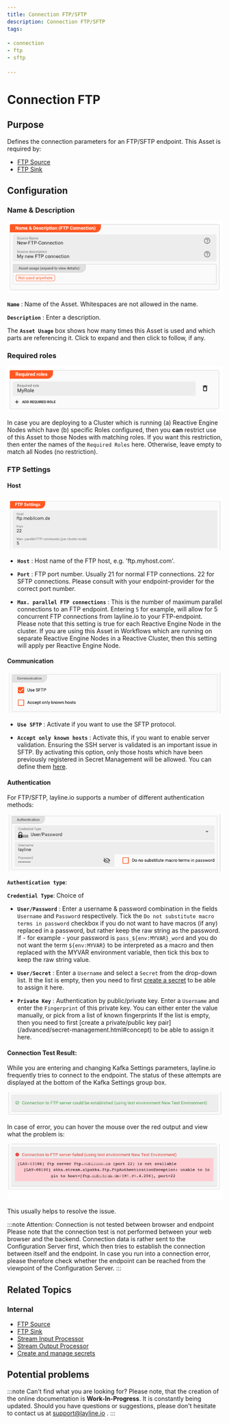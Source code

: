 ```yaml
---
title: Connection FTP/SFTP
description: Connection FTP/SFTP
tags:

- connection
- ftp
- sftp

---
```


# Connection FTP

## Purpose

Defines the connection parameters for an FTP/SFTP endpoint. This Asset is required by:

* [FTP Source](/assets/sources/asset-source-ftp.md)
* [FTP Sink](/assets/sinks/asset-sink-ftp.md)

## Configuration

### Name & Description

<img class="frame" src="./.asset-connection-ftp_images/1294e3a1.png" alt="Name & Description (Connection FTP)"></img>

**`Name`** : Name of the Asset. Whitespaces are not allowed in the name.

**`Description`** : Enter a description.

The **`Asset Usage`** box shows how many times this Asset is used and which parts are referencing it. Click to expand and then click to follow, if any.

### Required roles

<img class="frame" src="./.asset-connection-ftp_images/c2e6ec39.png" alt="Required Roles (Connection Kafka)"></img>

In case you are deploying to a Cluster which is running (a) Reactive Engine Nodes which have (b) specific Roles configured, then you **can** restrict use of this Asset to those Nodes with matching
roles.
If you want this restriction, then enter the names of the `Required Roles` here. Otherwise, leave empty to match all Nodes (no restriction).

### FTP Settings

#### Host

<img class="frame" src="./.asset-connection-ftp_images/c30f8a5b.png" alt="Host Settings (Connection FTP)"></img>

* **`Host`** : Host name of the FTP host, e.g. 'ftp.myhost.com'.

* **`Port`** : FTP port number. Usually 21 for normal FTP connections. 22 for SFTP connections. Please consult with your endpoint-provider for the correct port number.

* **`Max. parallel FTP connections`** : This is the number of maximum parallel connections to an FTP endpoint.
  Entering `5` for example, will allow for 5 concurrent FTP connections from layline.io to your FTP-endpoint.
  Please note that this setting is true for each Reactive Engine Node in the cluster.
  If you are using this Asset in Workflows which are running on separate Reactive Engine Nodes in a Reactive Cluster, then this setting will apply per Reactive Engine Node.

#### Communication

<img class="frame" src="./.asset-connection-ftp_images/0f10f17e.png" alt="Communication (Connection FTP)"></img>

* **`Use SFTP`** : Activate if you want to use the SFTP protocol.

* **`Accept only known hosts`** : Activate this, if you want to enable server validation.
  Ensuring the SSH server is validated is an important issue in SFTP.
  By activating this option, only those hosts which have been previously registered in Secret Management will be allowed.
  You can define them [here](/doc/advanced/secret-management.html#known-hosts-1.md).

#### Authentication

For FTP/SFTP, layline.io supports a number of different authentication methods:

<img class="frame" src="./.asset-connection-ftp_images/60f3285a.png" alt="Security Settings Authentication (Connection FTP)"></img>

**`Authentication type`**:

**`Credential Type`**: Choice of

* **`User/Password`** : Enter a username & password combination in the fields `Username` and `Password` respectively.
  Tick the `Do not substitute macro terms in password` checkbox if you do not want to have macros (if any) replaced in a password, but rather keep the raw string as the password.
  If - for example - your password is `pass_${env:MYVAR}_word` and you do not want the term `${env:MYVAR}` to be interpreted as a macro and then replaced with the MYVAR environment variable, then tick
  this box to keep the raw string value.

* **`User/Secret`** : Enter a `Username` and select a `Secret` from the drop-down list. It the list is empty, then you need to first [create a secret](/assets/resources/asset-resource-secret.md) to be
  able to assign it here.

* **`Private Key`** : Authentication by public/private key. Enter a `Username` and enter the `Fingerprint` of this private key. You can either enter the value manually, or pick from a list of known
  fingerprints If the list is empty, then you need to first [create a private/public key pair] (/advanced/secret-management.html#concept) to be able to assign it here.

#### Connection Test Result:

While you are entering and changing Kafka Settings parameters, layline.io frequently tries to connect to the endpoint.
The status of these attempts are displayed at the bottom of the Kafka Settings group box.

<img class="frame" src="./.asset-connection-ftp_images/d911654b.png" alt="Connection Test Result positive (Connection FTP)"></img>

In case of error, you can hover the mouse over the red output and view what the problem is:

<img class="frame" src="./.asset-connection-ftp_images/d57aef44.png" alt="Connection Test Result negative (Connection FTP)"></img>

This usually helps to resolve the issue.

:::note Attention: Connection is not tested between browser and endpoint
Please note that the connection test is not performed between your web browser and the backend.
Connection data is rather sent to the Configuration Server first, which then tries to establish the connection between itself and the endpoint.
In case you run into a connection error, please therefore check whether the endpoint can be reached from the viewpoint of the Configuration Server.
:::

## Related Topics

### Internal

* [FTP Source](/assets/sources/asset-source-ftp.md)
* [FTP Sink](/assets/sinks/asset-sink-ftp.md)
* [Stream Input Processor](/assets/processors-input/asset-input-stream.md)
* [Stream Output Processor](/assets/processors-output/asset-output-stream.md)
* [Create and manage secrets](/assets/resources/asset-resource-secret.md)

## Potential problems

:::note Can't find what you are looking for?
Please note, that the creation of the online documentation is **Work-In-Progress**. It is constantly being updated.
Should you have questions or suggestions, please don't hesitate to contact us at support@layline.io .
:::

